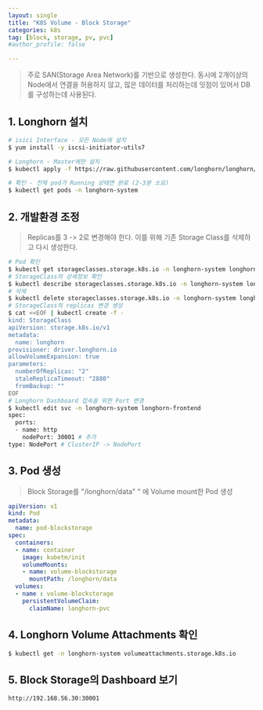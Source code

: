 ```yaml
---
layout: single
title: "K8S Volume - Block Storage"
categories: k8s
tag: [block, storage, pv, pvc]
#author_profile: false

---
```


> 주로 SAN(Storage Area Network)를 기반으로 생성한다. 동시에 2개이상의 Node에서 연결을 허용하지 않고, 많은 데이터를 처리하는데 잇점이 있어서 DB를 구성하는데 사용된다.

## 1. Longhorn 설치

```bash
# isici Interface - 모든 Node에 설치
$ yum install -y iscsi-initiator-utils7

# Longhorn - Master에만 설치
$ kubectl apply -f https://raw.githubusercontent.com/longhorn/longhorn/master/deploy/longhorn.yaml

# 확인 - 전체 pod가 Running 상태면 완료 (2-3분 소요)
$ kubectl get pods -n longhorn-system
```



## 2. 개발환경 조정

> Replicas를 3 -> 2로 변경해야 한다. 이를 위해 기존 Storage Class를 삭제하고 다시 생성한다.

```bash
# Pod 확인
$ kubectl get storageclasses.storage.k8s.io -n longhorn-system longhorn
# StorageClass의 상세정보 확인
$ kubectl describe storageclasses.storage.k8s.io -n longhorn-system longhorn
# 삭제
$ kubectl delete storageclasses.storage.k8s.io -n longhorn-system longhorn
# StorageClass의 replicas 변경 생성
$ cat <<EOF | kubectl create -f -
kind: StorageClass
apiVersion: storage.k8s.io/v1
metadata:
  name: longhorn
provisioner: driver.longhorn.io
allowVolumeExpansion: true
parameters:
  numberOfReplicas: "2"
  staleReplicaTimeout: "2880"
  fromBackup: ""
EOF
# Longhorn Dashboard 접속을 위한 Port 변경
$ kubectl edit svc -n longhorn-system longhorn-frontend
spec:
  ports:
  - name: http
    nodePort: 30001 # 추가
type: NodePort # ClusterIP -> NodePort
```



## 3. Pod 생성

> Block Storage를 "/longhorn/data" " 에 Volume mount한 Pod 생성

```yaml
apiVersion: v1
kind: Pod
metadata:
  name: pod-blockstorage
spec:
  containers:
  - name: container
    image: kubetm/init
    volumeMounts:
    - name: volume-blockstorage
      mountPath: /longhorn/data
  volumes:
  - name : volume-blockstorage
    persistentVolumeClaim:
      claimName: longhorn-pvc
```



## 4. Longhorn Volume Attachments 확인

```bash
$ kubectl get -n longhorn-system volumeattachments.storage.k8s.io
```



## 5. Block Storage의 Dashboard 보기

```html
http://192.168.56.30:30001
```



